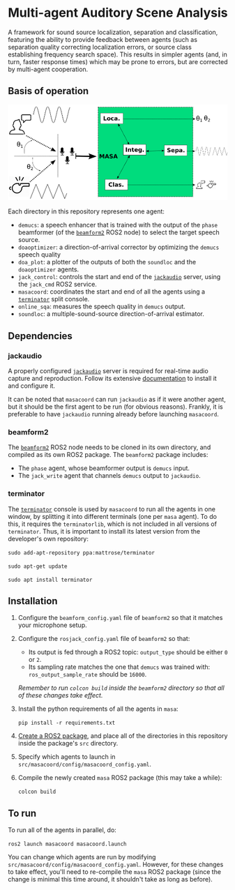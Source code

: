# Multi-agent Auditory Scene Analysis
A framework for sound source localization, separation and classification, featuring the ability to provide feedback between agents (such as separation quality correcting localization errors, or source class establishing frequency search space). This results in simpler agents (and, in turn, faster response times) which may be prone to errors, but are corrected by multi-agent cooperation.

## Basis of operation

![Diagram of the whole system](/MASA.png?raw=true)

Each directory in this repository represents one agent:

- `demucs`: a speech enhancer that is trained with the output of the `phase` beamformer (of the [`beamform2`](https://github.com/balkce/beamform2) ROS2 node) to select the target speech source.
- `doaoptimizer`: a direction-of-arrival corrector by optimizing the `demucs` speech quality 
- `doa_plot`: a plotter of the outputs of both the `soundloc` and the `doaoptimizer` agents.
- `jack_control`: controls the start and end of the [`jackaudio`](https://jackaudio.org/) server, using the `jack_cmd` ROS2 service.
- `masacoord`: coordinates the start and end of all the agents using a [`terminator`](https://gnome-terminator.org/) split console.
- `online_sqa`: measures the speech quality in `demucs` output.
- `soundloc`: a multiple-sound-source direction-of-arrival estimator.

## Dependencies

### jackaudio

A properly configured [`jackaudio`](https://jackaudio.org/) server is required for real-time audio capture and reproduction. Follow its extensive [documentation](https://github.com/jackaudio/jackaudio.github.com/wiki) to install it and configure it.

It can be noted that `masacoord` can run `jackaudio` as if it were another agent, but it should be the first agent to be run (for obvious reasons). Frankly, it is preferable to have `jackaudio` running already before launching `masacoord`.

### beamform2

The [`beamform2`](https://github.com/balkce/beamform2) ROS2 node needs to be cloned in its own directory, and compiled as its own ROS2 package. The `beamform2` package includes:

- The `phase` agent, whose beamformer output is `demucs` input.
- The `jack_write` agent that channels `demucs` output to `jackaudio`.

### terminator

The [`terminator`](https://gnome-terminator.org/) console is used by `masacoord` to run all the agents in one window, by splitting it into different terminals (one per `masa` agent). To do this, it requires the `terminatorlib`, which is not included in all versions of `terminator`. Thus, it is important to install its latest version from the developer's own repository:

   `sudo add-apt-repository ppa:mattrose/terminator`
   
   `sudo apt-get update`
   
   `sudo apt install terminator`


## Installation

1. Configure the `beamform_config.yaml` file of `beamform2` so that it matches your microphone setup.

2. Configure the `rosjack_config.yaml` file of `beamform2` so that:

   - Its output is fed through a ROS2 topic: `output_type` should be either `0` or `2`.
   - Its sampling rate matches the one that `demucs` was trained with: `ros_output_sample_rate` should be `16000`.

   *Remember to run `colcon build` inside the `beamform2` directory so that all of these changes take effect.*

3. Install the python requirements of all the agents in `masa`:

   `pip install -r requirements.txt`

4. [Create a ROS2 package](https://docs.ros.org/en/humble/Tutorials/Beginner-Client-Libraries/Creating-Your-First-ROS2-Package.html), and place all of the directories in this repository inside the package's `src` directory.
  
5. Specify which agents to launch in `src/masacoord/config/masacoord_config.yaml`.

8. Compile the newly created `masa` ROS2 package (this may take a while):

   `colcon build`

## To run

To run all of the agents in parallel, do:

   `ros2 launch masacoord masacoord.launch`

You can change which agents are run by modifying `src/masacoord/config/masacoord_config.yaml`. However, for these changes to take effect, you'll need to re-compile the `masa` ROS2 package (since the change is minimal this time around, it shouldn't take as long as before).
